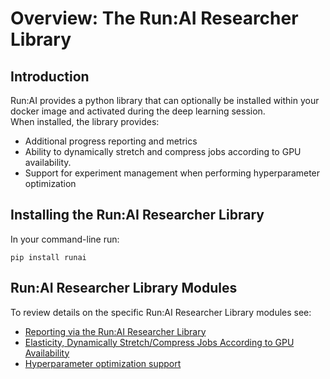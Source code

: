 # Overview: The Run:AI Researcher Library

## Introduction

Run:AI provides a python library that can optionally be installed within your docker image and activated during the deep learning session.   
When installed, the library provides:

*   Additional progress reporting and metrics
*   Ability to dynamically stretch and compress jobs according to GPU availability.
*   Support for experiment management when performing hyperparameter optimization

## Installing the Run:AI Researcher Library

In your command-line run:

    pip install runai

## Run:AI Researcher Library Modules

To review details on the specific Run:AI Researcher Library modules see:

*   [Reporting via the Run:AI Researcher Library](../Run-AI-Researcher-Library/Reporting-via-the-Run-AI-Researcher-Library-.md)
*   [Elasticity, Dynamically Stretch/Compress Jobs According to GPU Availability](../Run-AI-Researcher-Library/Elasticity-Dynamically-Stretch-Compress-Jobs-According-to-GPU-Availability.md)
*   [Hyperparameter optimization support](rl-hpo-support.md) 